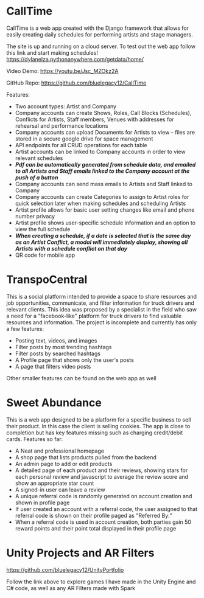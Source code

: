 # CallTime

CallTime is a web app created with the Django framework that allows for easily creating daily schedules for performing artists and stage managers.

The site is up and running on a cloud server. To test out the web app follow this link and start making schedules!
https://dylanelza.pythonanywhere.com/getdata/home/

Video Demo: https://youtu.be/Jsc_MZOkz2A

GitHub Repo: https://github.com/bluelegacy12/CallTime

Features:
- Two account types: Artist and Company
- Company accounts can create Shows, Roles, Call Blocks (Schedules), Conflicts for Artists, Staff members, Venues with addresses for rehearsal and performance locations
- Company accounts can upload Documents for Artists to view - files are stored in a secure google drive for space management
- API endpoints for all CRUD operations for each table
- Artist accounts can be linked to Company accounts in order to view relevant schedules
- **_Pdf can be automatically generated from schedule data, and emailed to all Artists and Staff emails linked to the Company account at the push of a button_**
- Company accounts can send mass emails to Artists and Staff linked to Company
- Company accounts can create Categories to assign to Artist roles for quick selection later when making schedules and scheduling Artists
- Artist profile allows for basic user setting changes like email and phone number privacy
- Artist profile shows user-specific schedule information and an option to view the full schedule
- **_When creating a schedule, if a date is selected that is the same day as an Artist Conflict, a modal will immediately display, showing all Artists with a schedule conflict on that day_**
- QR code for mobile app


# TranspoCentral

This is a social platform intended to provide a space to share resources and job opportunities, communicate, and filter information for truck drivers and relevant clients.
This idea was proposed by a specialist in the field who saw a need for a "facebook-like" platform for truck drivers to find valuable resources and information.
The project is incomplete and currently has only a few features:
- Posting text, videos, and images
- Filter posts by most trending hashtags
- Filter posts by searched hashtags
- A Profile page that shows only the user's posts
- A page that filters video posts

Other smaller features can be found on the web app as well


# Sweet Abundance

This is a web app designed to be a platform for a specific business to sell their product. In this case the client is selling cookies.
The app is close to completion but has key features missing such as charging credit/debit cards.
Features so far:
- A Neat and professional homepage
- A shop page that lists products pulled from the backend
- An admin page to add or edit products
- A detailed page of each product and their reviews, showing stars for each personal review and 
javascript to average the review score and show an appropriate star count
- A signed-in user can leave a review
- A unique referral code is randomly generated on account creation and shown in profile page
- If user created an account with a referral code, the user assigned to that referral code is shown on their profile paged as "Referred By:"
- When a referral code is used in account creation, both parties gain 50 reward points and their point total displayed in their profile page

# Unity Projects and AR Filters
https://github.com/bluelegacy12/UnityPortfolio

Follow the link above to explore games I have made in the Unity Engine and C# code, as well as any AR Filters made with Spark
